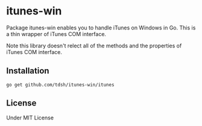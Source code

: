 # itunes-win

Package itunes-win enables you to handle iTunes on Windows in Go. This is
a thin wrapper of iTunes COM interface.

Note this library doesn't relect all of the methods and the properties of
iTunes COM interface.

## Installation

    go get github.com/tdsh/itunes-win/itunes

## License

Under MIT License
